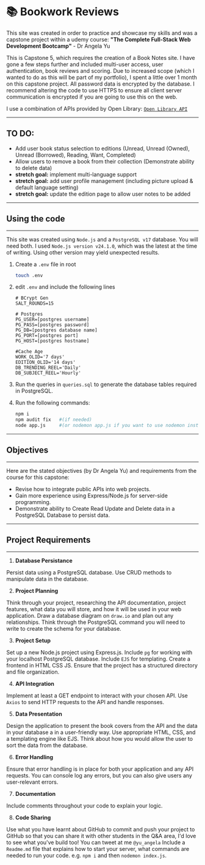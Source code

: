 # 📚 Bookwork Reviews

This site was created in order to practice and showcase my skills and was a capstone project within a udemy course:
**"The Complete Full-Stack Web Development Bootcamp"** - Dr Angela Yu

This is Capstone 5, which requires the creation of a Book Notes site. I have gone a few steps further and included multi-user access, user authentication, book reviews and scoring.
Due to increased scope (which I wanted to do as this will be part of my portfolio), I spent a little over 1 month on this capstone project.
All password data is encrypted by the database. I recommend altering the code to use HTTPS to ensure all client server communication is encrypted if you are going to use this on the web.

I use a combination of APIs provided by Open Library:
[`Open Library API`](https://openlibrary.org/developers/api)

---

## TO DO:

- Add user book status selection to editions (Unread, Unread (Owned), Unread (Borrowed), Reading, Want, Completed)
- Allow users to remove a book from their collection (Demonstrate ability to delete data)
- **stretch goal:** implement multi-language support
- **stretch goal:** add user profile management (including picture upload & default language setting)
- **stretch goal:** update the edition page to allow user notes to be added 

---

## Using the code

---

This site was created using `Node.js` and a `PostgreSQL v17` database. You will need both.
I used `Node.js version v24.1.0`, which was the latest at the time of writing. Using other version may yield unexpected results.

1. Create a `.env` file in root
    
    ```bash
    touch .env
    ```

2. edit `.env` and include the following lines

    ```env
    # BCrypt Gen
    SALT_ROUNDS=15

    # Postgres
    PG_USER=[postgres username]
    PG_PASS=[postgres password]
    PG_DB=[postgres database name]
    PG_PORT=[postgres port]
    PG_HOST=[postgres hostname]

    #Cache Age
    WORK_OLID='7 days'
    EDITION_OLID='14 days'
    DB_TRENDING_REEL='Daily'
    DB_SUBJECT_REEL='Hourly'
    ```

3. Run the queries in `queries.sql` to generate the database tables required in PostgreSQL.

4. Run the following commands:

    ```bash
    npm i
    npm audit fix   #(if needed)
    node app.js     #(or nodemon app.js if you want to use nodemon instead)
    ```

---

## Objectives

---

Here are the stated objectives (by Dr Angela Yu) and requirements from the course for this capstone:

- Revise how to integrate public APIs into web projects.
- Gain more experience using Express/Node.js for server-side programming.
- Demonstrate ability to Create Read Update and Delete data in a PostgreSQL Database to persist data.

---

## Project Requirements

---

1. **Database Persistance**

Persist data using a PostgreSQL database.
Use CRUD methods to manipulate data in the database.

2. **Project Planning**

Think through your project, researching the API documentation, project features, what data you will store, and how it will be used in your web application.
Draw a database diagram on `draw.io` and plan out any relationships.
Think through the PostgreSQL command you will need to write to create the schema for your database.

3. **Project Setup**

Set up a new Node.js project using Express.js.
Include `pg` for working with your localhost PostgreSQL database.
Include `EJS` for templating.
Create a frontend in HTML CSS JS.
Ensure that the project has a structured directory and file organization.

4. **API Integration**

Implement at least a GET endpoint to interact with your chosen API.
Use `Axios` to send HTTP requests to the API and handle responses.

5. **Data Presentation**

Design the application to present the book covers from the API and the data in your database a in a user-friendly way.
Use appropriate HTML, CSS, and a templating engine like EJS.
Think about how you would allow the user to sort the data from the database.

6. **Error Handling**

Ensure that error handling is in place for both your application and any API requests. You can console log any errors, but you can also give users any user-relevant errors.

7. **Documentation**

Include comments throughout your code to explain your logic.

8. **Code Sharing**

Use what you have learnt about GitHub to commit and push your project to GitHub so that you can share it with other students in the Q&A area, I'd love to see what you've build too! You can tweet at me `@yu_angela`
Include a `Readme.md` file that explains how to start your server, what commands are needed to run your code. e.g. `npm i` and then `nodemon index.js`.